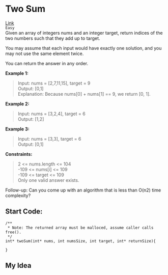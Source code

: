 # Two Sum 
[Link](https://leetcode.com/problems/two-sum/description/)  
`Easy`  
Given an array of integers nums and an integer target, return indices of the two numbers such that they add up to target.

You may assume that each input would have exactly one solution, and you may not use the same element twice.

You can return the answer in any order.

**Example 1:**
> Input: nums = [2,7,11,15], target = 9  
> Output: [0,1]  
> Explanation: Because nums[0] + nums[1] == 9, we return [0, 1].

**Example 2:**
>Input: nums = [3,2,4], target = 6  
>Output: [1,2]

**Example 3:**
>Input: nums = [3,3], target = 6  
>Output: [0,1]
 

**Constraints:**
>2 <= nums.length <= 104  
>-109 <= nums[i] <= 109  
>-109 <= target <= 109  
>Only one valid answer exists.
 

Follow-up: Can you come up with an algorithm that is less than O(n2) time complexity?

## Start Code:
```c=
/**
 * Note: The returned array must be malloced, assume caller calls free().
 */
int* twoSum(int* nums, int numsSize, int target, int* returnSize){

}
```

## My Idea